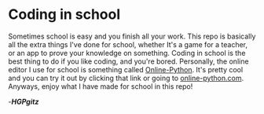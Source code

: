 # Coding in school

Sometimes school is easy and you finish all your work. This repo is basically all the extra things I've done for school, whether It's a game for a teacher, or an app 
to prove your knowledge on something. Coding in school is the best thing to do if you like coding, and you're bored. Personally, the online editor I use for school is
something called [Online-Python](https://www.online-python.com/). It's pretty cool and you can try it out by clicking that link or going to [online-python.com](https://www.online-python.com/).
Anyways, enjoy what I have made for school in this repo!

-***HGPgitz***
